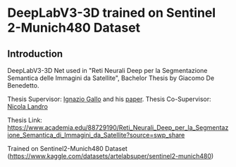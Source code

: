 # DeepLabV3-3D trained on Sentinel 2-Munich480 Dataset

## Introduction

DeepLabV3-3D Net used in "Reti Neurali Deep per la Segmentazione Semantica delle Immagini da Satellite", Bachelor Thesis by Giacomo De Benedetto.

Thesis Supervisor: [Ignazio Gallo](https://gitlab.com/ignazio.gallo) and his [paper](https://www.mdpi.com/2220-9964/10/7/483/html). 
Thesis Co-Supervisor: [Nicola Landro](https://gitlab.com/nicolalandro)

Thesis Link: https://www.academia.edu/88729190/Reti_Neurali_Deep_per_la_Segmentazione_Semantica_di_Immagini_da_Satellite?source=swp_share

Trained on Sentinel2-Munich480 Dataset (https://www.kaggle.com/datasets/artelabsuper/sentinel2-munich480)
